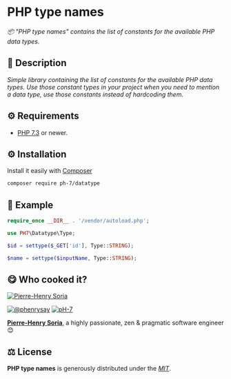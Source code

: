 # PHP type names

*📦 "PHP type names" contains the list of constants for the available PHP data types.*

## 📄 Description

*Simple library containing the list of constants for the available PHP data types. Use those constant types in your project when you need to mention a data type, use those constants instead of hardcoding them.*


## ⚙️ Requirements

* [PHP 7.3](https://www.php.net/releases/7_3_0.php) or newer.

## ⚙️ Installation

Install it easily with [Composer](https://getcomposer.org)

```bash
composer require ph-7/datatype
```

## 🤠 Example

```php
require_once __DIR__ . '/vendor/autoload.php';

use PH7\Datatype\Type;

$id = settype($_GET['id'], Type::STRING);

$name = settype($inputName, Type::STRING);
```


## 😋 Who cooked it?

[![Pierre-Henry Soria](https://s.gravatar.com/avatar/a210fe61253c43c869d71eaed0e90149?s=200)](https://ph7.me "Pierre-Henry Soria personal website")


[![@phenrysay][twitter-image]](https://twitter.com/phenrysay) [![pH-7][github-image]](https://github.com/pH-7)

**[Pierre-Henry Soria](https://ph7.me)**, a highly passionate, zen &amp; pragmatic software engineer 😊


## ⚖️ License

**PHP type names** is generously distributed under the *[MIT](https://opensource.org/licenses/MIT)*.


<!-- GitHub's Markdown reference links -->
[twitter-image]: https://img.shields.io/badge/Twitter-1DA1F2?style=for-the-badge&logo=twitter&logoColor=white
[github-image]: https://img.shields.io/badge/GitHub-100000?style=for-the-badge&logo=github&logoColor=white

<!-- Generated by https://github.com/pH-7/cool-readme-generator -->
